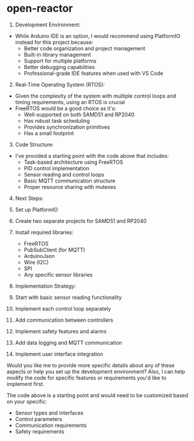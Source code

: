 # open-reactor


1. Development Environment:
- While Arduino IDE is an option, I would recommend using PlatformIO instead for this project because:
  - Better code organization and project management
  - Built-in library management
  - Support for multiple platforms
  - Better debugging capabilities
  - Professional-grade IDE features when used with VS Code

2. Real-Time Operating System (RTOS):
- Given the complexity of the system with multiple control loops and timing requirements, using an RTOS is crucial
- FreeRTOS would be a good choice as it's:
  - Well-supported on both SAMD51 and RP2040
  - Has robust task scheduling
  - Provides synchronization primitives
  - Has a small footprint

3. Code Structure:
- I've provided a starting point with the code above that includes:
  - Task-based architecture using FreeRTOS
  - PID control implementation
  - Sensor reading and control loops
  - Basic MQTT communication structure
  - Proper resource sharing with mutexes

4. Next Steps:
1. Set up PlatformIO
2. Create two separate projects for SAMD51 and RP2040
3. Install required libraries:
   - FreeRTOS
   - PubSubClient (for MQTT)
   - ArduinoJson
   - Wire (I2C)
   - SPI
   - Any specific sensor libraries

5. Implementation Strategy:
1. Start with basic sensor reading functionality
2. Implement each control loop separately
3. Add communication between controllers
4. Implement safety features and alarms
5. Add data logging and MQTT communication
6. Implement user interface integration

Would you like me to provide more specific details about any of these aspects or help you set up the development environment? Also, I can help modify the code for specific features or requirements you'd like to implement first.

The code above is a starting point and would need to be customized based on your specific:
- Sensor types and interfaces
- Control parameters
- Communication requirements
- Safety requirements
